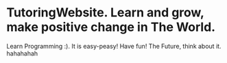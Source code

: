# TutoringWebsite. Learn and grow, make positive change in The World. 
Learn Programming :). It is easy-peasy! Have fun! 
The Future, think about it. hahahahah
